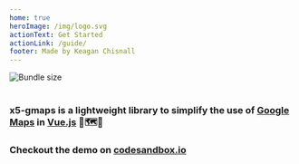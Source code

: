 ```yaml
---
home: true
heroImage: /img/logo.svg
actionText: Get Started
actionLink: /guide/
footer: Made by Keagan Chisnall
---
```


<img class="center" src="https://img.shields.io/bundlephobia/minzip/x5-gmaps" alt="Bundle size"/>

<br/>
<br/>

### x5-gmaps is a lightweight library to simplify the use of [Google Maps](https://developers.google.com/maps/) in [Vue.js](http://vuejs.org) 🤏🗺️🧩

### Checkout the demo on [codesandbox.io](https://codesandbox.io/s/x5-gmaps-demo-6xww1)
